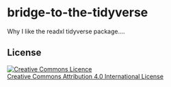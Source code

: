 # bridge-to-the-tidyverse

Why I like the readxl tidyverse package.... 

## License

<a rel="license" href="http://creativecommons.org/licenses/by/4.0/"><img alt="Creative Commons Licence" style="border-width:0" src="https://i.creativecommons.org/l/by/4.0/80x15.png" /></a><br /><span xmlns:dct="http://purl.org/dc/terms/" property="dct:title"></span><a rel="license" href="http://creativecommons.org/licenses/by/4.0/">Creative Commons Attribution 4.0 International License</a>

